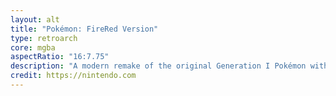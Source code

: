 ```yaml
---
layout: alt
title: "Pokémon: FireRed Version"
type: retroarch
core: mgba
aspectRatio: "16:7.75"
description: "A modern remake of the original Generation I Pokémon with updated graphics and features."
credit: https://nintendo.com
---
```

